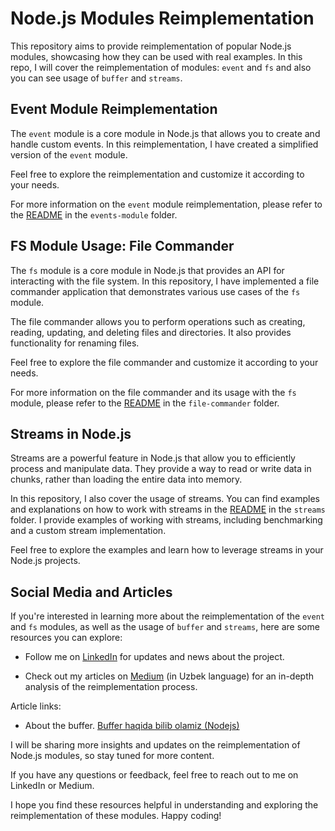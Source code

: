 # Node.js Modules Reimplementation

This repository aims to provide reimplementation of popular Node.js modules, showcasing how they can be used with real examples. In this repo, I will cover the reimplementation of modules: `event` and `fs` and also you can see usage of `buffer` and `streams`.

## Event Module Reimplementation

The `event` module is a core module in Node.js that allows you to create and handle custom events. In this reimplementation, I have created a simplified version of the `event` module.

Feel free to explore the reimplementation and customize it according to your needs.

For more information on the `event` module reimplementation, please refer to the [README](./events-module/README.md) in the `events-module` folder.

## FS Module Usage: File Commander

The `fs` module is a core module in Node.js that provides an API for interacting with the file system. In this repository, I have implemented a file commander application that demonstrates various use cases of the `fs` module.

The file commander allows you to perform operations such as creating, reading, updating, and deleting files and directories. It also provides functionality for renaming files.

Feel free to explore the file commander and customize it according to your needs.

For more information on the file commander and its usage with the `fs` module, please refer to the [README](./file-commander/README.md) in the `file-commander` folder.

## Streams in Node.js

Streams are a powerful feature in Node.js that allow you to efficiently process and manipulate data. They provide a way to read or write data in chunks, rather than loading the entire data into memory.

In this repository, I also cover the usage of streams. You can find examples and explanations on how to work with streams in the [README](./streams/README.md) in the `streams` folder. I provide examples of working with streams, including benchmarking and a custom stream implementation.

Feel free to explore the examples and learn how to leverage streams in your Node.js projects.

## Social Media and Articles

If you're interested in learning more about the reimplementation of the `event` and `fs` modules, as well as the usage of `buffer` and `streams`, here are some resources you can explore:

- Follow me on [LinkedIn](https://www.linkedin.com/in/ulugbekhabibov) for updates and news about the project.

- Check out my articles on [Medium](https://medium.com/@habibovulugbek) (in Uzbek language) for an in-depth analysis of the reimplementation process.

Article links:

- About the buffer. [Buffer haqida bilib olamiz (Nodejs)](https://medium.com/@habibovulugbek/buffer-haqida-bilib-olamiz-nodejs-9e8193c387da)

I will be sharing more insights and updates on the reimplementation of Node.js modules, so stay tuned for more content.

If you have any questions or feedback, feel free to reach out to me on LinkedIn or Medium.

I hope you find these resources helpful in understanding and exploring the reimplementation of these modules. Happy coding!
